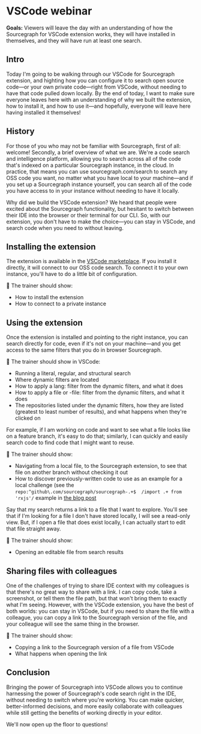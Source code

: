 # VSCode webinar

**Goals:** Viewers will leave the day with an understanding of how the Sourcegraph for VSCode extension works, they will have installed in themselves, and they will have run at least one search.

## Intro

Today I'm going to be walking through our VSCode for Sourcegraph extension, and highting how you can configure it to search open source code—or your own private code—right from VSCode, without needing to have that code pulled down locally. By the end of today, I want to make sure everyone leaves here with an understanding of why we built the extension, how to install it, and how to use it—and hopefully, everyone will leave here having installed it themselves!

## History

For those of you who may not be familiar with Sourcegraph, first of all: welcome! Secondly, a brief overview of what we are. We're a code search and intelligence platform, allowing you to search across all of the code that's indexed on a particular Sourcegraph instance, in the cloud. In practice, that means you can use sourcegraph.com/search to search any OSS code you want, no matter what you have local to your machine—and if you set up a Sourcegraph instance yourself, you can search all of the code you have access to in your instance without needing to have it locally.

Why did we build the VSCode extension? We heard that people were excited about the Sourcegraph functionality, but hesitant to switch between their IDE into the browser or their terminal for our CLI. So, with our extension, you don't have to make the choice—you can stay in VSCode, and search code when you need to without leaving.

## Installing the extension

The extension is available in the [VSCode marketplace](https://marketplace.visualstudio.com/items?itemName=sourcegraph.sourcegraph). If you install it directly, it will connect to our OSS code search. To connect it to your own instance, you'll have to do a little bit of configuration.

🔎 The trainer should show:

* How to install the extension
* How to connect to a private instance

## Using the extension

Once the extension is installed and pointing to the right instance, you can search directly for code, even if it's not on your machine—and you get access to the same filters that you do in browser Sourcegraph. 

🔎 The trainer should show in VSCode:

* Running a literal, regular, and structural search
* Where dynamic filters are located
* How to apply a lang: filter from the dynamic filters, and what it does
* How to apply a file or -file: filter from the dynamic filters, and what it does
* The repositories listed under the dynamic filters, how they are listed (greatest to least number of results), and what happens when they're clicked on

For example, if I am working on code and want to see what a file looks like on a feature branch, it's easy to do that; similarly, I can quickly and easily search code to find code that I might want to reuse.

🔎 The trainer should show:

* Navigating from a local file, to the Sourcegraph extension, to see that file on another branch without checking it out
* How to discover previously-written code to use as an example for a local challenge (see the `repo:^github\.com/sourcegraph/sourcegraph-.+$  /import .+ from 'rxjs'/` example in [the blog post](https://about.sourcegraph.com/blog/ways-to-use-sourcegraph-extension-for-vs-code)

Say that my search returns a link to a file that I want to explore. You'll see that if I'm looking for a file I don't have stored locally, I will see a read-only view. But, if I open a file that does exist locally, I can actually start to edit that file straight away.

🔎 The trainer should show:

* Opening an editable file from search results


## Sharing files with colleagues

One of the challenges of trying to share IDE context with my colleagues is that there's no great way to share with a link. I can copy code, take a screenshot, or tell them the file path, but that won't bring them to exactly what I'm seeing. However, with the VSCode extension, you have the best of both worlds: you can stay in VSCode, but if you need to share the file with a colleague, you can copy a link to the Sourcegraph version of the file, and your colleague will see the same thing in the browser. 

🔎 The trainer should show:

* Copying a link to the Sourcegraph version of a file from VSCode
* What happens when opening the link

## Conclusion

Bringing the power of Sourcegraph into VSCode allows you to continue harnessing the power of Sourcegraph's code search right in the IDE, without needing to switch where you're working. You can make quicker, better-informed decisions, and more easily collaborate with colleagues while still getting the benefits of working directly in your editor. 

We'll now open up the floor to questions!

